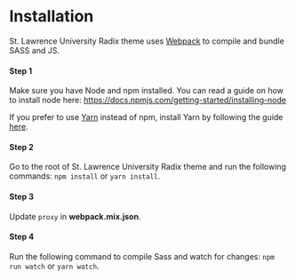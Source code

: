 # Installation

St. Lawrence University Radix theme uses [Webpack](https://webpack.js.org)
to compile and bundle SASS and JS.

#### Step 1
Make sure you have Node and npm installed. 
You can read a guide on how to install node here:
https://docs.npmjs.com/getting-started/installing-node

If you prefer to use [Yarn](https://yarnpkg.com) instead of npm,
install Yarn by following the guide [here](https://yarnpkg.com/docs/install).

#### Step 2
Go to the root of St. Lawrence University Radix theme and
run the following commands: `npm install` or `yarn install`.

#### Step 3
Update `proxy` in **webpack.mix.json**.

#### Step 4
Run the following command to compile Sass and watch for changes:
`npm run watch` or `yarn watch`.
